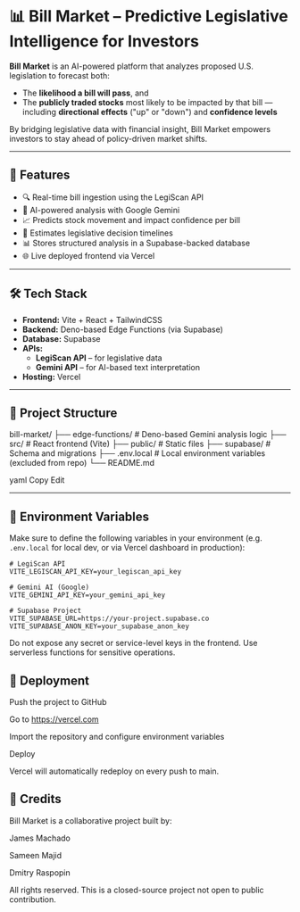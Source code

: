 # 📊 Bill Market – Predictive Legislative Intelligence for Investors

**Bill Market** is an AI-powered platform that analyzes proposed U.S. legislation to forecast both:

- The **likelihood a bill will pass**, and  
- The **publicly traded stocks** most likely to be impacted by that bill — including **directional effects** ("up" or "down") and **confidence levels**

By bridging legislative data with financial insight, Bill Market empowers investors to stay ahead of policy-driven market shifts.

---

## 🚀 Features

- 🔍 Real-time bill ingestion using the LegiScan API  
- 🧠 AI-powered analysis with Google Gemini  
- 📈 Predicts stock movement and impact confidence per bill  
- 📅 Estimates legislative decision timelines  
- 📊 Stores structured analysis in a Supabase-backed database  
- 🌐 Live deployed frontend via Vercel

---

## 🛠️ Tech Stack

- **Frontend:** Vite + React + TailwindCSS  
- **Backend:** Deno-based Edge Functions (via Supabase)  
- **Database:** Supabase  
- **APIs:**
  - **LegiScan API** – for legislative data
  - **Gemini API** – for AI-based text interpretation
- **Hosting:** Vercel

---

## 📁 Project Structure

bill-market/
├── edge-functions/ # Deno-based Gemini analysis logic
├── src/ # React frontend (Vite)
├── public/ # Static files
├── supabase/ # Schema and migrations
├── .env.local # Local environment variables (excluded from repo)
└── README.md

yaml
Copy
Edit

---

## 🔐 Environment Variables

Make sure to define the following variables in your environment (e.g. `.env.local` for local dev, or via Vercel dashboard in production):

```env
# LegiScan API
VITE_LEGISCAN_API_KEY=your_legiscan_api_key

# Gemini AI (Google)
VITE_GEMINI_API_KEY=your_gemini_api_key

# Supabase Project
VITE_SUPABASE_URL=https://your-project.supabase.co
VITE_SUPABASE_ANON_KEY=your_supabase_anon_key
```
Do not expose any secret or service-level keys in the frontend. Use serverless functions for sensitive operations.

## 🚀 Deployment
Push the project to GitHub

Go to https://vercel.com

Import the repository and configure environment variables

Deploy

Vercel will automatically redeploy on every push to main.

## 👥 Credits
Bill Market is a collaborative project built by:

James Machado

Sameen Majid

Dmitry Raspopin

All rights reserved. This is a closed-source project not open to public contribution.
